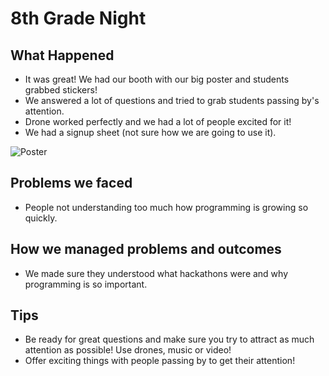 # 8th Grade Night

## What Happened

- It was great! We had our booth with our big poster and students grabbed
  stickers!
- We answered a lot of questions and tried to grab students passing by's
  attention.
- Drone worked perfectly and we had a lot of people excited for it!
- We had a signup sheet (not sure how we are going to use it).

![Poster](http://i.imgur.com/4KzEIv4.jpg)

## Problems we faced

- People not understanding too much how programming is growing so quickly.

## How we managed problems and outcomes

- We made sure they understood what hackathons were and why programming is so
  important.

## Tips

- Be ready for great questions and make sure you try to attract as much
  attention as possible! Use drones, music or video!
- Offer exciting things with people passing by to get their attention!
